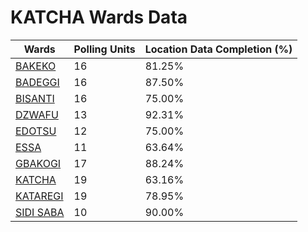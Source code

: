 
# KATCHA Wards Data

| Wards | Polling Units | Location Data Completion (%) |
| ---- | ----- | ------- |
| [BAKEKO](./wards/17085-bakeko) | 16 | 81.25% |
| [BADEGGI](./wards/17086-badeggi) | 16 | 87.50% |
| [BISANTI](./wards/17087-bisanti) | 16 | 75.00% |
| [DZWAFU](./wards/17088-dzwafu) | 13 | 92.31% |
| [EDOTSU](./wards/17089-edotsu) | 12 | 75.00% |
| [ESSA](./wards/17090-essa) | 11 | 63.64% |
| [GBAKOGI](./wards/17091-gbakogi) | 17 | 88.24% |
| [KATCHA](./wards/17092-katcha) | 19 | 63.16% |
| [KATAREGI](./wards/17093-kataregi) | 19 | 78.95% |
| [SIDI SABA](./wards/17094-sidi-saba) | 10 | 90.00% |




